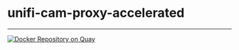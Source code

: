 # unifi-cam-proxy-accelerated
---
[![Docker Repository on Quay](https://quay.io/repository/szydell/unifi-cam-proxy-accelerated/status "Docker Repository on Quay")](https://quay.io/repository/szydell/unifi-cam-proxy-accelerated)
